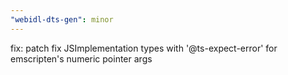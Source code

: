 ```yaml
---
"webidl-dts-gen": minor
---
```


fix: patch fix JSImplementation types with '@ts-expect-error' for emscripten's numeric pointer args

